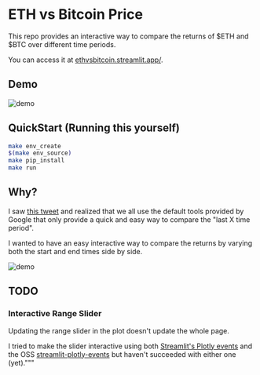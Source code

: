 # ETH vs Bitcoin Price <!-- omit in toc -->

This repo provides an interactive way to compare the returns of $ETH and $BTC
over different time periods.

You can access it at [ethvsbitcoin.streamlit.app/](https://ethvsbitcoin.streamlit.app/).

## Demo

![demo](https://github.com/user-attachments/assets/b4e4b23c-065b-4bbe-bcf4-f696239f95ba)

## QuickStart (Running this yourself)

```bash
make env_create
$(make env_source)
make pip_install
make run
```

## Why?

I saw [this tweet](https://x.com/dsiroker/status/1858953933244559526) and realized
that we all use the default tools provided by Google that only provide a quick and
easy way to compare the "last X time period".

I wanted to have an easy interactive way to compare the returns by varying both
the start and end times side by side.

![demo](https://github.com/user-attachments/assets/51cf1768-737f-4479-8418-a37b974e67fe)

## TODO

### Interactive Range Slider

Updating the range slider in the plot doesn't update the whole page.

I tried to make the slider interactive using both [Streamlit's Plotly events](https://github.com/streamlit/streamlit/issues/455#issuecomment-2111149108) and the OSS [streamlit-plotly-events](https://github.com/ethanhe42/streamlit-plotly-events) but haven't succeeded with either one (yet)."""
